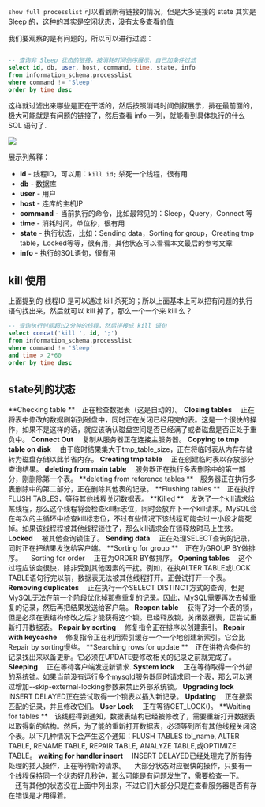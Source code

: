 `show full processlist` 可以看到所有链接的情况，但是大多链接的 state 其实是 Sleep 的，这种的其实是空闲状态，没有太多查看价值

我们要观察的是有问题的，所以可以进行过滤：

```sql

-- 查询非 Sleep 状态的链接，按消耗时间倒序展示，自己加条件过滤
select id, db, user, host, command, time, state, info
from information_schema.processlist
where command != 'Sleep'
order by time desc 
```

这样就过滤出来哪些是正在干活的，然后按照消耗时间倒叙展示，排在最前面的，极大可能就是有问题的链接了，然后查看 info 一列，就能看到具体执行的什么 SQL 语句了.



![](https://pic.superbed.cn/item/5da7d2c9451253d178e53f52.jpg)





展示列解释：

- **id** - 线程ID，可以用：`kill id;` 杀死一个线程，很有用
- **db** - 数据库
- **user** - 用户
- **host** - 连库的主机IP
- **command** - 当前执行的命令，比如最常见的：Sleep，Query，Connect 等
- **time** - 消耗时间，单位秒，很有用
- **state** - 执行状态，比如：Sending data，Sorting for group，Creating tmp table，Locked等等，很有用，其他状态可以看看本文最后的参考文章
- **info** - 执行的SQL语句，很有用



## kill 使用

上面提到的 线程ID 是可以通过 kill 杀死的；所以上面基本上可以把有问题的执行语句找出来，然后就可以 kill 掉了，那么一个一个来 kill 么？

```sql
-- 查询执行时间超过2分钟的线程，然后拼接成 kill 语句
select concat('kill ', id, ';')
from information_schema.processlist
where command != 'Sleep'
and time > 2*60
order by time desc 
```

## state列的状态

**Checking table
**　正在检查数据表（这是自动的）。
**Closing tables**
　正在将表中修改的数据刷新到磁盘中，同时正在关闭已经用完的表。这是一个很快的操作，如果不是这样的话，就应该确认磁盘空间是否已经满了或者磁盘是否正处于重负中。
**Connect Out**
　复制从服务器正在连接主服务器。
**Copying to tmp table on disk**
　由于临时结果集大于tmp_table_size，正在将临时表从内存存储转为磁盘存储以此节省内存。
**Creating tmp table**
　正在创建临时表以存放部分查询结果。
**deleting from main table**
　服务器正在执行多表删除中的第一部分，刚删除第一个表。
**deleting from reference tables
**　服务器正在执行多表删除中的第二部分，正在删除其他表的记录。
**Flushing tables
**　正在执行FLUSH TABLES，等待其他线程关闭数据表。
**Killed
**　发送了一个kill请求给某线程，那么这个线程将会检查kill标志位，同时会放弃下一个kill请求。MySQL会在每次的主循环中检查kill标志位，不过有些情况下该线程可能会过一小段才能死掉。如果该线程程被其他线程锁住了，那么kill请求会在锁释放时马上生效。
**Locked**
　被其他查询锁住了。
**Sending data**
　正在处理SELECT查询的记录，同时正在把结果发送给客户端。
**Sorting for group
**　正在为GROUP BY做排序。
　Sorting for order
　正在为ORDER BY做排序。
**Opening tables**
　这个过程应该会很快，除非受到其他因素的干扰。例如，在执ALTER TABLE或LOCK TABLE语句行完以前，数据表无法被其他线程打开。正尝试打开一个表。
**Removing duplicates**
　正在执行一个SELECT DISTINCT方式的查询，但是MySQL无法在前一个阶段优化掉那些重复的记录。因此，MySQL需要再次去掉重复的记录，然后再把结果发送给客户端。
**Reopen table**
　获得了对一个表的锁，但是必须在表结构修改之后才能获得这个锁。已经释放锁，关闭数据表，正尝试重新打开数据表。
**Repair by sorting**
　修复指令正在排序以创建索引。
**Repair with keycache**
　修复指令正在利用索引缓存一个一个地创建新索引。它会比Repair by sorting慢些。
**Searching rows for update
**　正在讲符合条件的记录找出来以备更新。它必须在UPDATE要修改相关的记录之前就完成了。
**Sleeping**
　正在等待客户端发送新请求.
**System lock**
　正在等待取得一个外部的系统锁。如果当前没有运行多个mysqld服务器同时请求同一个表，那么可以通过增加--skip-external-locking参数来禁止外部系统锁。
**Upgrading lock**
　INSERT DELAYED正在尝试取得一个锁表以插入新记录。
**Updating**
　正在搜索匹配的记录，并且修改它们。
**User Lock**
　正在等待GET_LOCK()。
**Waiting for tables
**　该线程得到通知，数据表结构已经被修改了，需要重新打开数据表以取得新的结构。然后，为了能的重新打开数据表，必须等到所有其他线程关闭这个表。以下几种情况下会产生这个通知：FLUSH TABLES tbl_name, ALTER TABLE, RENAME TABLE, REPAIR TABLE, ANALYZE TABLE,或OPTIMIZE TABLE。
**waiting for handler insert**
　INSERT DELAYED已经处理完了所有待处理的插入操作，正在等待新的请求。
　大部分状态对应很快的操作，只要有一个线程保持同一个状态好几秒钟，那么可能是有问题发生了，需要检查一下。
　还有其他的状态没在上面中列出来，不过它们大部分只是在查看服务器是否有存在错误是才用得着。







